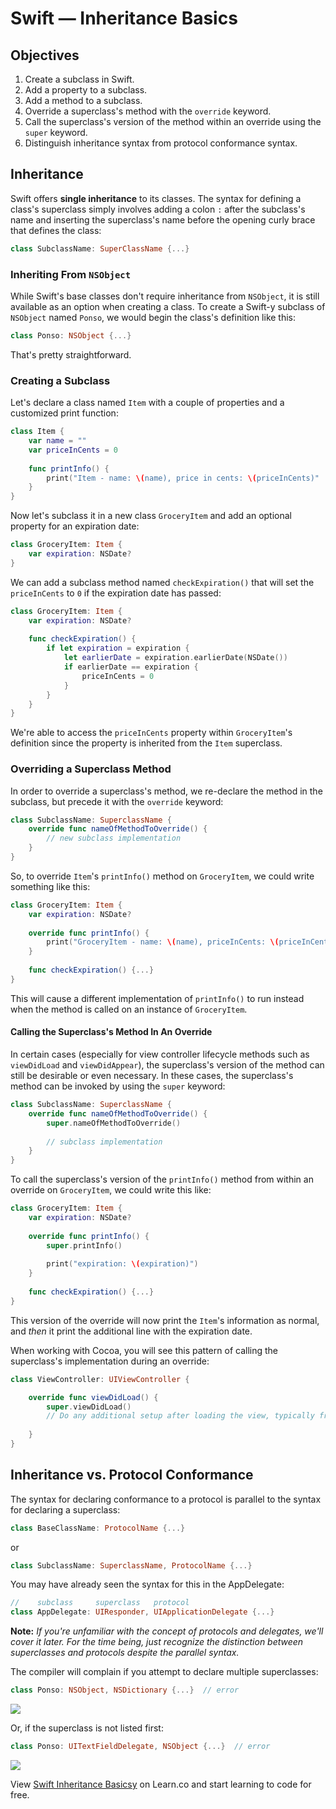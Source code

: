 # Swift — Inheritance Basics

## Objectives

1. Create a subclass in Swift.
2. Add a property to a subclass.
3. Add a method to a subclass.
4. Override a superclass's method with the `override` keyword.
5. Call the superclass's version of the method within an override using the `super` keyword.
6. Distinguish inheritance syntax from protocol conformance syntax.

## Inheritance

Swift offers **single inheritance** to its classes. The syntax for defining a class's superclass simply involves adding a colon `:` after the subclass's name and inserting the superclass's name before the opening curly brace that defines the class:

```swift
class SubclassName: SuperClassName {...}
```

### Inheriting From `NSObject`

While Swift's base classes don't require inheritance from `NSObject`, it is still available as an option when creating a class. To create a Swift-y subclass of `NSObject` named `Ponso`, we would begin the class's definition like this:

```swift
class Ponso: NSObject {...}
```

That's pretty straightforward.

### Creating a Subclass

Let's declare a class named `Item` with a couple of properties and a customized print function:

```swift
class Item {
    var name = ""
    var priceInCents = 0
    
    func printInfo() {
        print("Item - name: \(name), price in cents: \(priceInCents)"
    }
}
```

Now let's subclass it in a new class `GroceryItem` and add an optional property for an expiration date:

```swift 
class GroceryItem: Item {
    var expiration: NSDate?
}
```

We can add a subclass method named `checkExpiration()` that will set the `priceInCents` to `0` if the expiration date has passed:

```swift 
class GroceryItem: Item {
    var expiration: NSDate?
    
    func checkExpiration() {
        if let expiration = expiration {
            let earlierDate = expiration.earlierDate(NSDate())
            if earlierDate == expiration {
                priceInCents = 0
            }
        }
    }
}
```
We're able to access the `priceInCents` property within `GroceryItem`'s definition since the property is inherited from the `Item` superclass.

### Overriding a Superclass Method

In order to override a superclass's method, we re-declare the method in the subclass, but precede it with the `override` keyword:

```swift
class SubclassName: SuperclassName {
    override func nameOfMethodToOverride() {
        // new subclass implementation
    }
}
```

So, to override `Item`'s `printInfo()` method on `GroceryItem`, we could write something like this:

```swift
class GroceryItem: Item {
    var expiration: NSDate?
    
    override func printInfo() {
        print("GroceryItem - name: \(name), priceInCents: \(priceInCents), expiration: \(expiration)")
    }
    
    func checkExpiration() {...}
}
```

This will cause a different implementation of `printInfo()` to run instead when the method is called on an instance of `GroceryItem`.

#### Calling the Superclass's Method In An Override

In certain cases (especially for view controller lifecycle methods such as `viewDidLoad` and `viewDidAppear`), the superclass's version of the method can still be desirable or even necessary. In these cases, the superclass's method can be invoked by using the `super` keyword:

```swift
class SubclassName: SuperclassName {
    override func nameOfMethodToOverride() {
        super.nameOfMethodToOverride()
        
        // subclass implementation
    }
}
```

To call the superclass's version of the `printInfo()` method from within an override on `GroceryItem`, we could write this like:

```swift
class GroceryItem: Item {
    var expiration: NSDate?
    
    override func printInfo() {
        super.printInfo()
    
        print("expiration: \(expiration)")
    }
    
    func checkExpiration() {...}
}
```

This version of the override will now print the `Item`'s information as normal, and *then* it print the additional line with the expiration date.

When working with Cocoa, you will see this pattern of calling the superclass's implementation during an override:

```swift
class ViewController: UIViewController {

    override func viewDidLoad() {
        super.viewDidLoad()
        // Do any additional setup after loading the view, typically from a nib.
        
    }
}
```

## Inheritance vs. Protocol Conformance

The syntax for declaring conformance to a protocol is parallel to the syntax for declaring a superclass:

```swift
class BaseClassName: ProtocolName {...}
```
or

```swift
class SubclassName: SuperclassName, ProtocolName {...}
```

You may have already seen the syntax for this in the AppDelegate:

```swift
//    subclass     superclass   protocol
class AppDelegate: UIResponder, UIApplicationDelegate {...}
```

**Note:** *If you're unfamiliar with the concept of protocols and delegates, we'll cover it later. For the time being, just recognize the distinction between superclasses and protocols despite the parallel syntax.*

The compiler will complain if you attempt to declare multiple superclasses:

```swift
class Ponso: NSObject, NSDictionary {...}  // error
```
![](https://curriculum-content.s3.amazonaws.com/swift/swift-inheritance-basics/error_no_multiple_inheritance.png)

Or, if the superclass is not listed first:

```swift
class Ponso: UITextFieldDelegate, NSObject {...}  // error
```
![](https://curriculum-content.s3.amazonaws.com/swift/swift-inheritance-basics/error_superclass_not_listed_first.png)

<p data-visibility='hidden'>View <a href='https://learn.co/lessons/swift-inheritance-basics' title='Swift Inheritance Basics'>Swift Inheritance Basicsy</a> on Learn.co and start learning to code for free.</p>
